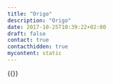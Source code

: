 ```yaml
---
title: "Origo"
description: "Origo"
date: 2017-10-25T10:39:22+02:00
draft: false
contact: true
contacthidden: true
mycontent: static
---
```

{{<partner-single
company="Origo"
type="si"
website="https://www.origo.is/english/"
countrycode="IS"
city="Kopavogur"
description="<p>Origo is a leading Nordic IT service company that utilises the ingenuity of its staff to help its customers to enhance their results, success and security. We have more than 50 years of experience in developing and operating IT systems and service both In Iceland and Sweden. Origo offers comprehensive portfolio of solutions for all industries:<br/><ul><li>ERP business solutions</li><li>Managed services</li><li>Software development</li><li>IT infrastructure</li><li>IT hardware solutions</li></ul></p><p>Origo has been listed on the OMX Nordic Exchange in Iceland since 1995.</p><p>Origo Facts: <br/><ul><li>100 software developers</li><li>150 technical specialist</li><li>200 consultants</li><li>Origo is „IT department“ for 100 companies</li><li>30,000 employees receive wages that are calculated in Orgo’s HR and payroll each month</li><li>7,000 e-prescriptions go through system of Origo every day</li><li>A leading company in services for the financial market in the Nordic countries</li></ul></p>"
siregion="emea"
level="basic"
logo="//images.ctfassets.net/vpidbgnakfvf/3IqfYUkVgP2OwcrUd9e96h/678db2608cdad1f9faf9c10c02c654c5/origo_logo.png">}}